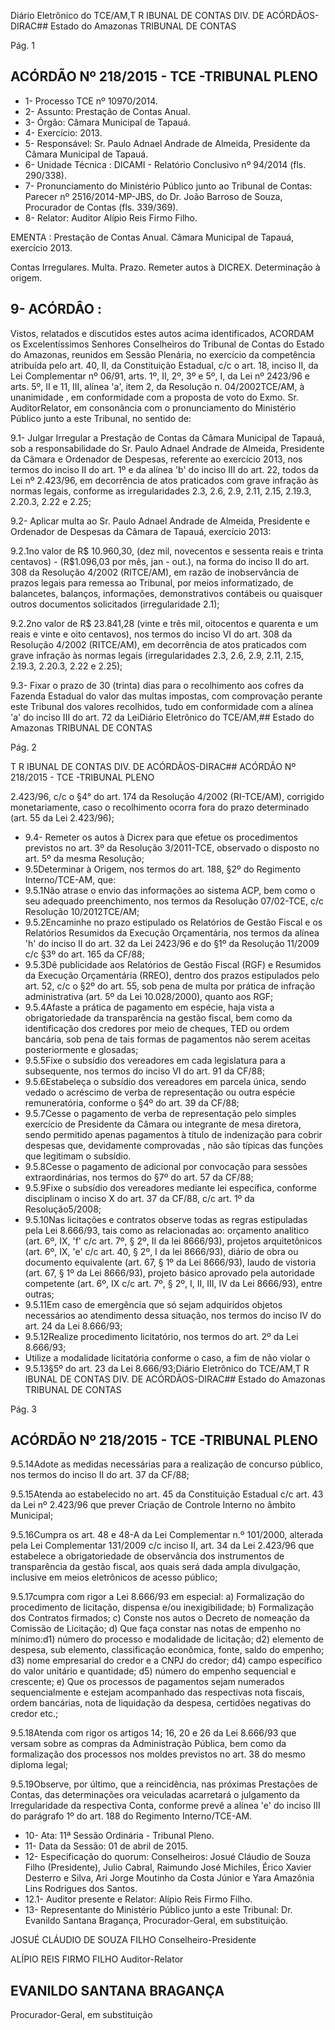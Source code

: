 Diário Eletrônico do TCE/AM,T R IBUNAL DE CONTAS DIV. DE ACÓRDÃOS-DIRAC## Estado do Amazonas TRIBUNAL DE CONTAS

Pág. 1

## ACÓRDÃO Nº 218/2015 - TCE -TRIBUNAL PLENO

- 1- Processo TCE nº 10970/2014.
- 2- Assunto: Prestação de Contas Anual.
- 3- Órgão: Câmara Municipal de Tapauá.
- 4- Exercício: 2013.
- 5- Responsável: Sr. Paulo Adnael Andrade de Almeida, Presidente da Câmara Municipal de Tapauá.
- 6- Unidade Técnica : DICAMI - Relatório Conclusivo nº 94/2014 (fls. 290/338).
- 7-  Pronunciamento  do  Ministério  Público  junto  ao  Tribunal  de  Contas: Parecer  nº 2516/2014-MP-JBS, do Dr. João Barroso de Souza, Procurador de Contas (fls. 339/369).
- 8- Relator: Auditor Alípio Reis Firmo Filho.

EMENTA : Prestação de Contas Anual. Câmara Municipal de Tapauá, exercício 2013.

Contas  Irregulares.  Multa.  Prazo.  Remeter  autos  à DICREX. Determinação à origem.

## 9- ACÓRDÂO :

Vistos,  relatados  e  discutidos  estes  autos  acima  identificados, ACORDAM os Excelentíssimos  Senhores Conselheiros  do  Tribunal  de  Contas  do  Estado  do  Amazonas, reunidos  em  Sessão  Plenária,  no  exercício  da  competência  atribuída  pelo  art.  40,  II,  da Constituição Estadual, c/c o art. 18, inciso II, da Lei Complementar nº 06/91, arts. 1º, II, 2º, 3º e 5º, I, da Lei nº 2423/96 e arts. 5º, II e 11, III, alínea 'a', item 2, da Resolução n. 04/2002TCE/AM, à unanimidade , em conformidade com a proposta de voto do Exmo. Sr.  AuditorRelator, em consonância com o pronunciamento do Ministério Público junto a este Tribunal, no sentido de:

9.1- Julgar Irregular a Prestação de Contas da Câmara Municipal de Tapauá, sob a responsabilidade do Sr. Paulo Adnael Andrade  de Almeida, Presidente da Câmara e Ordenador de Despesas, referente ao exercício 2013, nos termos do inciso II do art. 1º e da alínea 'b' do inciso III do art. 22, todos da Lei nº 2.423/96, em decorrência de atos praticados com grave infração às normas legais, conforme as irregularidades  2.3, 2.6, 2.9, 2.11, 2.15, 2.19.3, 2.20.3, 2.22 e 2.25;

9.2-  Aplicar  multa ao  Sr.  Paulo  Adnael  Andrade  de  Almeida,  Presidente  e Ordenador de Despesas da Câmara de Tapauá, exercício 2013:

9.2.1no valor de R$ 10.960,30, (dez mil, novecentos e sessenta reais e trinta centavos) - (R$1.096,03 por mês, jan - out.), na forma do inciso II do art. 308 da Resolução 4/2002 (RITCE/AM), em razão de inobservância de prazos legais para remessa ao Tribunal, por meios informatizado, de balancetes, balanços, informações, demonstrativos contábeis ou quaisquer outros documentos solicitados (irregularidade 2.1);

9.2.2no valor de R$ 23.841,28 (vinte e três mil, oitocentos e quarenta e um reais  e  vinte  e  oito  centavos),  nos  termos  do  inciso  VI  do  art.  308  da  Resolução  4/2002 (RITCE/AM),  em  decorrência  de  atos  praticados  com  grave  infração  às  normas  legais (irregularidades 2.3, 2.6, 2.9, 2.11, 2.15, 2.19.3, 2.20.3, 2.22 e 2.25);

9.3-  Fixar  o  prazo  de  30  (trinta)  dias para  o  recolhimento  aos  cofres  da Fazenda Estadual do valor das multas impostas, com comprovação perante este Tribunal dos valores recolhidos, tudo em conformidade com a alínea 'a' do inciso III do art. 72 da LeiDiário Eletrônico do TCE/AM,## Estado do Amazonas TRIBUNAL DE CONTAS

Pág. 2

T R IBUNAL DE CONTAS DIV. DE ACÓRDÃOS-DIRAC## ACÓRDÃO Nº 218/2015 - TCE -TRIBUNAL PLENO

2.423/96, c/c o §4° do art. 174 da Resolução 4/2002 (RI-TCE/AM), corrigido monetariamente, caso o recolhimento ocorra fora do prazo determinado (art. 55 da Lei 2.423/96);

- 9.4- Remeter os autos à Dicrex para que efetue os procedimentos previstos no art. 3º da Resolução 3/2011-TCE, observado o disposto no art. 5º da mesma Resolução;
- 9.5Determinar à Origem,  nos  termos  do art. 188, §2º do  Regimento Interno/TCE-AM, que:
- 9.5.1Não atrase o envio das informações ao sistema ACP, bem como o seu adequado  preenchimento,  nos  termos  da  Resolução  07/02-TCE,  c/c  Resolução  10/2012TCE/AM;
- 9.5.2Encaminhe  no  prazo  estipulado  os  Relatórios  de  Gestão  Fiscal  e  os Relatórios Resumidos da Execução Orçamentária, nos termos da alínea 'h' do inciso II do art. 32 da Lei 2423/96 e do §1º da Resolução 11/2009 c/c §3º do art. 165 da CF/88;
- 9.5.3Dê publicidade aos Relatórios de Gestão Fiscal (RGF) e Resumidos da Execução Orçamentária (RREO), dentro dos prazos estipulados pelo art. 52, c/c o §2º do art. 55, sob pena de multa por prática de  infração administrativa (art. 5º da Lei 10.028/2000), quanto aos RGF;
- 9.5.4Afaste a prática de pagamento em espécie, haja vista a obrigatoriedade da  transparência  na  gestão  fiscal,  bem  como  da  identificação  dos  credores  por  meio  de cheques,  TED  ou  ordem  bancária,  sob  pena  de  tais  formas  de  pagamentos  não  serem aceitas posteriormente e glosadas;
- 9.5.5Fixe o subsídio dos vereadores em cada legislatura para a subsequente, nos termos do inciso VI do art. 91 da CF/88;
- 9.5.6Estabeleça o subsídio dos vereadores em parcela única, sendo vedado o acréscimo de verba de representação ou outra espécie remuneratória, conforme o §4º do art. 39 da CF/88;
- 9.5.7Cesse o pagamento de verba de representação pelo simples exercício de Presidente da Câmara  ou  integrante  de  mesa  diretora, sendo  permitido apenas pagamentos à título de indenização para cobrir despesas que, devidamente comprovadas , não são típicas das funções que legitimam o subsídio.
- 9.5.8Cesse  o  pagamento  de  adicional  por  convocação  para  sessões extraordinárias, nos termos do §7º do art. 57 da CF/88;
- 9.5.9Fixe  o  subsídio  dos  vereadores  mediante  lei  específica,  conforme disciplinam o inciso X do art. 37 da CF/88, c/c art. 1º da Resolução5/2008;
- 9.5.10Nas licitações e contratos observe todas as regras estipuladas pela Lei 8.666/93, tais como as relacionadas ao: orçamento analítico (art. 6º, IX, 'f' c/c art. 7º, § 2º, II da lei 8666/93), projetos arquitetônicos (art. 6º,  IX, 'e' c/c art. 40,  § 2º,  I da  lei  8666/93), diário de obra ou documento equivalente (art. 67, § 1º da Lei 8666/93), laudo de vistoria (art. 67, § 1º da Lei 8666/93), projeto básico aprovado pela autoridade competente (art. 6º, IX c/c art. 7º, § 2º, I, II, III, IV da Lei 8666/93), entre outras;
- 9.5.11Em caso de emergência que só sejam adquiridos objetos necessários ao atendimento dessa situação, nos termos do inciso IV do art. 24 da Lei 8.666/93;
- 9.5.12Realize procedimento licitatório, nos termos do art. 2º da Lei 8.666/93;
- Utilize a modalidade licitatória conforme o caso, a fim de não  violar o
- 9.5.13§5º do art. 23 da Lei 8.666/93;Diário Eletrônico do TCE/AM,T R IBUNAL DE CONTAS DIV. DE ACÓRDÃOS-DIRAC## Estado do Amazonas TRIBUNAL DE CONTAS

Pág. 3

## ACÓRDÃO Nº 218/2015 - TCE -TRIBUNAL PLENO

9.5.14Adote as medidas necessárias para a realização de concurso público, nos termos do inciso II do art. 37 da CF/88;

9.5.15Atenda ao estabelecido no art. 45 da Constituição Estadual c/c art. 43 da Lei nº 2.423/96 que prever Criação de Controle Interno no âmbito Municipal;

9.5.16Cumpra os art. 48 e 48-A da Lei Complementar n.º 101/2000, alterada pela  Lei  Complementar  131/2009  c/c  inciso  II,  art.  34  da  Lei  2.423/96  que  estabelece  a obrigatoriedade  de  observância  dos  instrumentos  de  transparência  da  gestão  fiscal,  aos quais será dada ampla divulgação, inclusive em meios eletrônicos de acesso público;

9.5.17cumpra  com  rigor  a  Lei  8.666/93  em  especial:  a)  Formalização  do procedimento  de  licitação,  dispensa  e/ou  inexigibilidade;  b)  Formalização  dos  Contratos firmados; c) Conste nos autos o  Decreto de nomeação da Comissão de Licitação; d) Que faça constar nas notas de empenho no mínimo:d1) número do processo e modalidade de licitação; d2) elemento de despesa, sub elemento, classificação econômica, fonte, saldo do empenho; d3) nome empresarial do credor e a CNPJ do credor; d4) campo específico do valor  unitário  e  quantidade;  d5)  número  do  empenho  sequencial  e  crescente;  e)  Que  os processos de pagamentos sejam numerados sequencialmente e estejam acompanhado das respectivas  nota  fiscais,  ordem  bancárias,  nota  de  liquidação  da  despesa,    certidões negativas do credor etc.;

9.5.18Atenda  com  rigor  os  artigos  14;  16,  20  e  26  da  Lei  8.666/93  que versam  sobre  as  compras  da  Administração  Pública,  bem  como  da  formalização  dos processos nos moldes previstos no art. 38 do mesmo diploma legal;

9.5.19Observe, por último, que a reincidência, nas próximas Prestações de Contas,  das  determinações  ora  veiculadas  acarretará  o  julgamento  da  Irregularidade  da respectiva Conta, conforme prevê a alínea 'e' do inciso  III do parágrafo 1º do art.  188 do Regimento Interno/TCE-AM.

- 10- Ata: 11ª Sessão Ordinária - Tribunal Pleno.
- 11- Data da Sessão: 01 de abril de 2015.
- 12- Especificação do quorum: Conselheiros: Josué Cláudio de Souza Filho (Presidente), Julio Cabral, Raimundo José Michiles, Érico Xavier Desterro e Silva, Ari Jorge Moutinho da Costa Júnior e Yara Amazônia Lins Rodrigues dos Santos.
- 12.1- Auditor presente e Relator: Alípio Reis Firmo Filho.
- 13-  Representante  do  Ministério  Público  junto  a este Tribunal: Dr. Evanildo  Santana Bragança, Procurador-Geral, em substituição.

JOSUÉ CLÁUDIO DE SOUZA FILHO Conselheiro-Presidente

ALÍPIO REIS FIRMO FILHO Auditor-Relator

## EVANILDO SANTANA BRAGANÇA

Procurador-Geral, em substituição